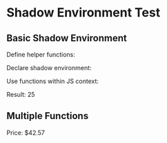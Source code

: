 # Shadow Environment Test

## Basic Shadow Environment

Define helper functions:

Declare shadow environment:

Use functions within JS context:

Result: 25
## Multiple Functions

Price: $42.57